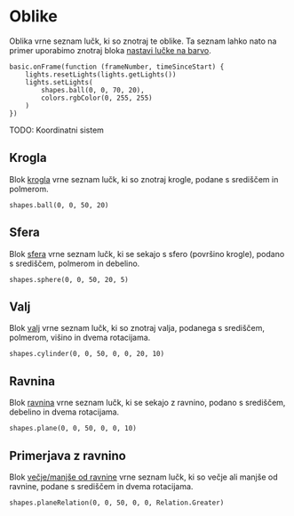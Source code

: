 # Oblike

Oblika vrne seznam lučk, ki so znotraj te oblike. Ta seznam lahko nato na primer
uporabimo znotraj bloka [nastavi lučke na barvo](/reference/lights/set-lights).

```blocks
basic.onFrame(function (frameNumber, timeSinceStart) {
    lights.resetLights(lights.getLights())
    lights.setLights(
        shapes.ball(0, 0, 70, 20),
        colors.rgbColor(0, 255, 255)
    )
})
```

TODO: Koordinatni sistem

## Krogla

Blok [krogla](/reference/shapes/ball) vrne seznam lučk, ki so znotraj krogle,
podane s središčem in polmerom.

```block
shapes.ball(0, 0, 50, 20)
```

## Sfera

Blok [sfera](/reference/shapes/sphere) vrne seznam lučk, ki se sekajo s sfero
(površino krogle), podano s središčem, polmerom in debelino.

```block
shapes.sphere(0, 0, 50, 20, 5)
```

## Valj

Blok [valj](/reference/shapes/cylinder) vrne seznam lučk, ki so znotraj valja,
podanega s središčem, polmerom, višino in dvema rotacijama.

```block
shapes.cylinder(0, 0, 50, 0, 0, 20, 10)
```

## Ravnina

Blok [ravnina](/reference/shapes/plane) vrne seznam lučk, ki se sekajo z ravnino,
podano s središčem, debelino in dvema rotacijama.

```block
shapes.plane(0, 0, 50, 0, 0, 10)
```

## Primerjava z ravnino

Blok [večje/manjše od ravnine](/reference/shapes/plane-relation) vrne seznam lučk,
ki so večje ali manjše od ravnine, podane s središčem in dvema rotacijama.

```block
shapes.planeRelation(0, 0, 50, 0, 0, Relation.Greater)
```

